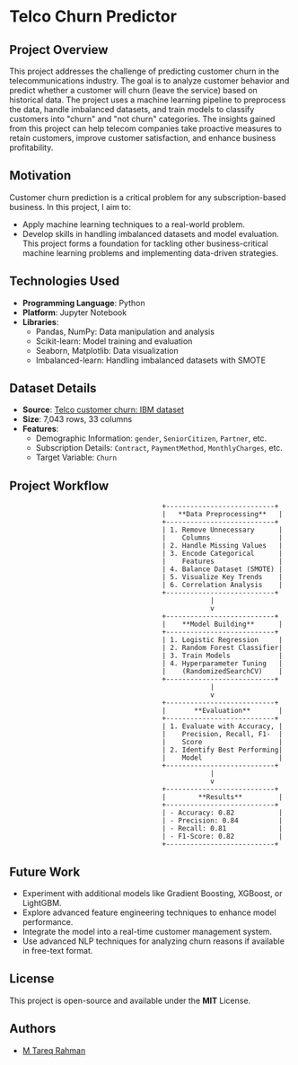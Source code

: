 # Telco Churn Predictor

## Project Overview
This project addresses the challenge of predicting customer churn in the telecommunications industry. The goal is to analyze customer behavior and predict whether a customer will churn (leave the service) based on historical data. The project uses a machine learning pipeline to preprocess the data, handle imbalanced datasets, and train models to classify customers into "churn" and "not churn" categories. The insights gained from this project can help telecom companies take proactive measures to retain customers, improve customer satisfaction, and enhance business profitability.


## Motivation
Customer churn prediction is a critical problem for any subscription-based business. In this project, I aim to:

- Apply machine learning techniques to a real-world problem.
- Develop skills in handling imbalanced datasets and model evaluation. This project forms a foundation for tackling other business-critical machine learning problems and implementing data-driven strategies.


## Technologies Used
- **Programming Language**: Python
- **Platform**: Jupyter Notebook
- **Libraries**:
  - Pandas, NumPy: Data manipulation and analysis
  - Scikit-learn: Model training and evaluation
  - Seaborn, Matplotlib: Data visualization
  - Imbalanced-learn: Handling imbalanced datasets with SMOTE
    

## Dataset Details
- **Source**: [Telco customer churn: IBM dataset](https://www.kaggle.com/datasets/yeanzc/telco-customer-churn-ibm-dataset)
- **Size**: 7,043 rows, 33 columns
- **Features**:
  - Demographic Information: `gender`, `SeniorCitizen`, `Partner`, etc.
  - Subscription Details: `Contract`, `PaymentMethod`, `MonthlyCharges`, etc.
  - Target Variable: `Churn`

## Project Workflow
 

                                          +---------------------------+
                                          |   **Data Preprocessing**   |
                                          +---------------------------+
                                          | 1. Remove Unnecessary      |
                                          |    Columns                 |
                                          | 2. Handle Missing Values   |
                                          | 3. Encode Categorical      |
                                          |    Features                |
                                          | 4. Balance Dataset (SMOTE) |
                                          | 5. Visualize Key Trends    |
                                          | 6. Correlation Analysis    |
                                          +---------------------------+
                                                      |
                                                      v
                                          +---------------------------+
                                          |    **Model Building**      |
                                          +---------------------------+
                                          | 1. Logistic Regression     |
                                          | 2. Random Forest Classifier|
                                          | 3. Train Models            |
                                          | 4. Hyperparameter Tuning   |
                                          |    (RandomizedSearchCV)    |
                                          +---------------------------+
                                                      |
                                                      v
                                          +---------------------------+
                                          |       **Evaluation**       |
                                          +---------------------------+
                                          | 1. Evaluate with Accuracy, |
                                          |    Precision, Recall, F1-  |
                                          |    Score                   |
                                          | 2. Identify Best Performing|
                                          |    Model                   |
                                          +---------------------------+
                                                      |
                                                      v
                                          +---------------------------+
                                          |        **Results**         |
                                          +---------------------------+
                                          | - Accuracy: 0.82           |
                                          | - Precision: 0.84          |
                                          | - Recall: 0.81             |
                                          | - F1-Score: 0.82           |
                                          +---------------------------+



  

## Future Work
- Experiment with additional models like Gradient Boosting, XGBoost, or LightGBM.
- Explore advanced feature engineering techniques to enhance model performance.
- Integrate the model into a real-time customer management system.
- Use advanced NLP techniques for analyzing churn reasons if available in free-text format.

## License
This project is open-source and available under the **MIT** License.

## Authors

- [M Tareq Rahman](https://github.com/Tareq553)
